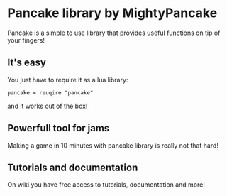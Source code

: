 # Pancake library by MightyPancake

Pancake is a simple to use library that provides useful functions on tip of your fingers!

## It's easy

You just have to require it as a lua library:

`pancake = reuqire "pancake"`

and it works out of the box!

## Powerfull tool for jams

Making a game in 10 minutes with pancake library is really not that hard!

## Tutorials and documentation

On wiki you have free access to tutorials, documentation and more!
